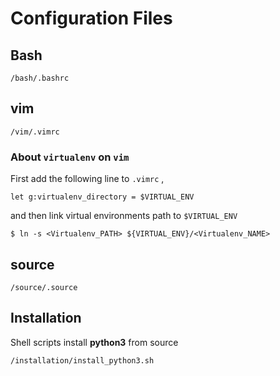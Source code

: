 # Configuration Files

## Bash
```
/bash/.bashrc
```

## vim
```
/vim/.vimrc
```

### About ```virtualenv``` on ```vim```

First add the following line to ```.vimrc``` ,
```
let g:virtualenv_directory = $VIRTUAL_ENV
```
and then link virtual environments path to ```$VIRTUAL_ENV```
```
$ ln -s <Virtualenv_PATH> ${VIRTUAL_ENV}/<Virtualenv_NAME>
```

## source
```
/source/.source
```

## Installation
Shell scripts install **python3** from source
```
/installation/install_python3.sh
```
